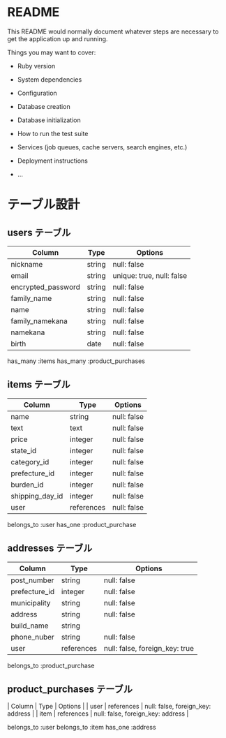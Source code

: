 # README

This README would normally document whatever steps are necessary to get the
application up and running.

Things you may want to cover:

* Ruby version

* System dependencies

* Configuration

* Database creation

* Database initialization

* How to run the test suite

* Services (job queues, cache servers, search engines, etc.)

* Deployment instructions

* ...

# テーブル設計

## users テーブル

| Column                | Type   | Options     |
| ----------           | ------ | ----------- |
| nickname             | string | null: false |
| email                | string | unique: true, null: false |
| encrypted_password   | string | null: false |
| family_name          | string | null: false |
| name                 | string | null: false |
| family_namekana      | string | null: false |
| namekana             | string | null: false |
| birth                | date   | null: false |

has_many :items
has_many :product_purchases

## items テーブル
| Column             | Type         | Options     |
| -----------------  | ------------ | ----------- |
| name               | string       | null: false |
| text               | text         | null: false |            
| price              | integer      | null: false |
| state_id           | integer      | null: false |
| category_id        | integer      | null: false |
| prefecture_id      | integer      | null: false |
| burden_id          | integer      | null: false |
| shipping_day_id    | integer      | null: false |
| user               | references   | null: false |

belongs_to :user
has_one :product_purchase

## addresses テーブル
| Column          | Type         | Options     |
| ----------      | ------------ | ----------- |
| post_number     | string       | null: false |
| prefecture_id   | integer      | null: false |
| municipality    | string       | null: false |
| address         | string       | null: false |
| build_name      | string       |             |
| phone_nuber     | string       | null: false |
| user            | references   | null: false, foreign_key: true |

belongs_to :product_purchase



## product_purchases テーブル
| Column             | Type         | Options     |
| user               | references   | null: false, foreign_key: address |
| item               | references   | null: false, foreign_key: address |


belongs_to :user
belongs_to :item
has_one :address